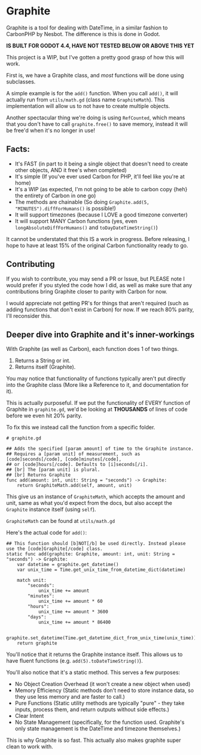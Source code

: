 # Graphite

Graphite is a tool for dealing with DateTime, in a similar fashion to CarbonPHP by Nesbot. The difference is this is done in Godot.

**IS BUILT FOR GODOT 4.4, HAVE NOT TESTED BELOW OR ABOVE THIS YET**

This project is a WIP, but I've gotten a pretty good grasp of how this will work.

First is, we have a Graphite class, and *most* functions will be done using subclasses.

A simple example is for the `add()` function. When you call `add()`, it will actually run from `utils/math.gd` (class name `GraphiteMath`). This implementation will allow us to not have to create multiple objects.

Another spectacular thing we're doing is using `RefCounted`, which means that you don't have to call `graphite.free()` to save memory, instead it will be free'd when it's no longer in use!

## Facts:

- It's FAST (in part to it being a single object that doesn't need to create other objects, AND it free's when completed)
- It's simple (If you've ever used Carbon for PHP, it'll feel like you're at home)
- It's a WIP (as expected, I'm not going to be able to carbon copy {heh} the entirety of Carbon in one go)
- The methods are chainable (So doing `Graphite.add(5, "MINUTES").diffForHumans()` is possible!)
- It will support timezones (because I LOVE a good timezone converter)
- It will support MANY Carbon functions (yes, even `longAbsoluteDiffForHumans()` and `toDayDateTimeString()`)

It cannot be understated that this IS a work in progress. Before releasing, I hope to have at least 15% of the original Carbon functionality ready to go.

## Contributing
If you wish to contribute, you may send a PR or Issue, but PLEASE note I would prefer if you styled the code how I did, as well as make sure that any contributions bring Graphite closer to parity with Carbon for now.

I would appreciate not getting PR's for things that aren't required (such as adding functions that don't exist in Carbon) for now. If we reach 80% parity, I'll reconsider this.

## Deeper dive into Graphite and it's inner-workings

With Graphite (as well as Carbon), each function does 1 of two things.

1. Returns a String or int.
2. Returns itself (Graphite).

You may notice that functionality of functions typically aren't put directly into the Graphite class (More like a Reference to it, and documentation for it).

This is actually purposeful. If we put the functionality of EVERY function of Graphite in `graphite.gd`, we'd be looking at **THOUSANDS** of lines of code before we even hit 20% parity.

To fix this we instead call the function from a specific folder.

```gdscript
# graphite.gd

## Adds the specified [param amount] of time to the Graphite instance.
## Requires a [param unit] of measurement, such as [code]seconds[/code], [code]minutes[/code],
## or [code]hours[/code]. Defaults to [i]seconds[/i].
## [br] The [param unit] is plural.
## [br] Returns Graphite
func add(amount: int, unit: String = "seconds") -> Graphite:
	return GraphiteMath.add(self, amount, unit)
```

This give us an instance of `GraphiteMath`, which accepts the amount and unit, same as what you'd expect from the docs, but also accept the `Graphite` instance itself (using `self`).

`GraphiteMath` can be found at `utils/math.gd`

Here's the actual code for `add()`:

```gdscript
## This function should [b]NOT[/b] be used directly. Instead please use the [code]Graphite[/code] class.
static func add(graphite: Graphite, amount: int, unit: String = "seconds") -> Graphite:
	var datetime = graphite.get_datetime()
	var unix_time = Time.get_unix_time_from_datetime_dict(datetime)
	
	match unit:
		"seconds":
			unix_time += amount
		"minutes":
			unix_time += amount * 60
		"hours":
			unix_time += amount * 3600
		"days":
			unix_time += amount * 86400
	
	graphite.set_datetime(Time.get_datetime_dict_from_unix_time(unix_time))
	return graphite
```

You'll notice that it returns the Graphite instance itself. This allows us to have fluent functions (e.g. `add(5).toDateTimeString()`).

You'll also notice that it's a static method. This serves a few purposes:

- No Object Creation Overhead (it won't create a new object when used)
- Memory Efficiency (Static methods don't need to store instance data, so they use less memory and are faster to call.)
- Pure Functions (Static utility methods are typically "pure" - they take inputs, process them, and return outputs without side effects.)
- Clear Intent
- No State Management (specifically, for the function used. Graphite's only state management is the DateTime and timezone themselves.)

This is why Graphite is so fast. This actually also makes graphite super clean to work with.
